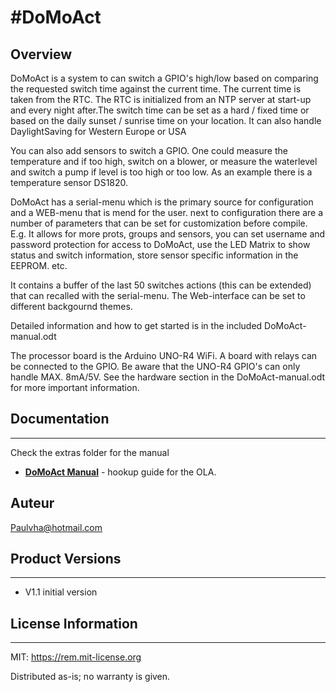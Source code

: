 #DoMoAct
===========================================================

## Overview
DoMoAct is a system to can switch a GPIO's high/low based on comparing the requested switch time against the current time. The current time is taken from the RTC. The RTC is initialized from an NTP server at start-up and every night after.The switch time can be set as a hard / fixed time or based on the daily sunset / sunrise time on your location. It can also handle DaylightSaving for Western Europe or USA<br>

You can also add sensors to switch a GPIO. One could measure the temperature and if too high, switch on a blower, or measure the waterlevel and switch a pump if level is too high or too low. As an example there is a temperature sensor DS1820.<br>

DoMoAct has a serial-menu which is the primary source for configuration and a WEB-menu that is mend for the user. next to configuration there are a number of parameters that can be set for customization before compile. E.g. It allows for  more prots, groups and sensors, you can set username and password protection for access to DoMoAct, use the LED Matrix to show status and switch information, store sensor specific information in the EEPROM. etc.

It contains a buffer of the last 50 switches actions (this can be extended) that can recalled with the serial-menu. The Web-interface can be set to different backgournd themes.

Detailed information and how to get started is in the included DoMoAct-manual.odt <br>

The processor board is the Arduino UNO-R4 WiFi. A board with relays can be connected to the GPIO. Be aware that the UNO-R4 GPIO's can only handle MAX. 8mA/5V. See the hardware section in the DoMoAct-manual.odt for more important information.


## Documentation
--------------
Check the extras folder for the manual
* **[DoMoAct Manual](./extras/DomoAct-manual.odt)** - hookup guide for the OLA.


## Auteur
Paulvha@hotmail.com

## Product Versions
----------------
* V1.1 initial version


## License Information
-------------------
MIT: https://rem.mit-license.org

Distributed as-is; no warranty is given.

